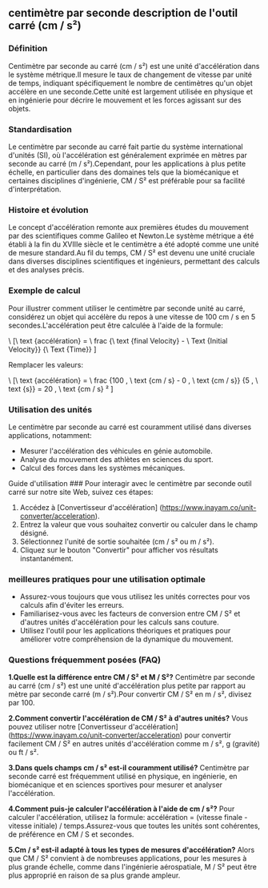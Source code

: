 ## centimètre par seconde description de l'outil carré (cm / s²)

### Définition
Centimètre par seconde au carré (cm / s²) est une unité d'accélération dans le système métrique.Il mesure le taux de changement de vitesse par unité de temps, indiquant spécifiquement le nombre de centimètres qu'un objet accélère en une seconde.Cette unité est largement utilisée en physique et en ingénierie pour décrire le mouvement et les forces agissant sur des objets.

### Standardisation
Le centimètre par seconde au carré fait partie du système international d'unités (SI), où l'accélération est généralement exprimée en mètres par seconde au carré (m / s²).Cependant, pour les applications à plus petite échelle, en particulier dans des domaines tels que la biomécanique et certaines disciplines d'ingénierie, CM / S² est préférable pour sa facilité d'interprétation.

### Histoire et évolution
Le concept d'accélération remonte aux premières études du mouvement par des scientifiques comme Galileo et Newton.Le système métrique a été établi à la fin du XVIIIe siècle et le centimètre a été adopté comme une unité de mesure standard.Au fil du temps, CM / S² est devenu une unité cruciale dans diverses disciplines scientifiques et ingénieurs, permettant des calculs et des analyses précis.

### Exemple de calcul
Pour illustrer comment utiliser le centimètre par seconde unité au carré, considérez un objet qui accélère du repos à une vitesse de 100 cm / s en 5 secondes.L'accélération peut être calculée à l'aide de la formule:

\ [\ text {accélération} = \ frac {\ text {final Velocity} - \ Text {Initial Velocity}} {\ Text {Time}} \]

Remplacer les valeurs:

\ [\ text {accélération} = \ frac {100 \, \ text {cm / s} - 0 \, \ text {cm / s}} {5 \, \ text {s}} = 20 \, \ text {cm / s} ² \]

### Utilisation des unités
Le centimètre par seconde au carré est couramment utilisé dans diverses applications, notamment:
- Mesurer l'accélération des véhicules en génie automobile.
- Analyse du mouvement des athlètes en sciences du sport.
- Calcul des forces dans les systèmes mécaniques.

Guide d'utilisation ###
Pour interagir avec le centimètre par seconde outil carré sur notre site Web, suivez ces étapes:
1. Accédez à [Convertisseur d'accélération] (https://www.inayam.co/unit-converter/acceleration).
2. Entrez la valeur que vous souhaitez convertir ou calculer dans le champ désigné.
3. Sélectionnez l'unité de sortie souhaitée (cm / s² ou m / s²).
4. Cliquez sur le bouton "Convertir" pour afficher vos résultats instantanément.

### meilleures pratiques pour une utilisation optimale
- Assurez-vous toujours que vous utilisez les unités correctes pour vos calculs afin d'éviter les erreurs.
- Familiarisez-vous avec les facteurs de conversion entre CM / S² et d'autres unités d'accélération pour les calculs sans couture.
- Utilisez l'outil pour les applications théoriques et pratiques pour améliorer votre compréhension de la dynamique du mouvement.

### Questions fréquemment posées (FAQ)

**1.Quelle est la différence entre CM / S² et M / S²?**
Centimètre par seconde au carré (cm / s²) est une unité d'accélération plus petite par rapport au mètre par seconde carré (m / s²).Pour convertir CM / S² en m / s², divisez par 100.

**2.Comment convertir l'accélération de CM / S² à d'autres unités?**
Vous pouvez utiliser notre [Convertisseur d'accélération] (https://www.inayam.co/unit-converter/acceleration) pour convertir facilement CM / S² en autres unités d'accélération comme m / s², g (gravité) ou ft / s².

**3.Dans quels champs cm / s² est-il couramment utilisé?**
Centimètre par seconde carré est fréquemment utilisé en physique, en ingénierie, en biomécanique et en sciences sportives pour mesurer et analyser l'accélération.

**4.Comment puis-je calculer l'accélération à l'aide de cm / s²?**
Pour calculer l'accélération, utilisez la formule: accélération = (vitesse finale - vitesse initiale) / temps.Assurez-vous que toutes les unités sont cohérentes, de préférence en CM / S et secondes.

**5.Cm / s² est-il adapté à tous les types de mesures d'accélération?**
Alors que CM / S² convient à de nombreuses applications, pour les mesures à plus grande échelle, comme dans l'ingénierie aérospatiale, M / S² peut être plus approprié en raison de sa plus grande ampleur.